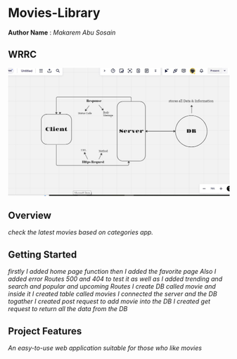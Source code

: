 # Movies-Library 

**Author Name** : *Makarem Abu Sosain*

## WRRC
![WRRC pic](wrrc.jpeg)

## Overview
*check the latest movies based on categories app.*

## Getting Started
*firstly I added home page function*
*then I added the favorite page*
*Also I added error Routes 500 and 404 to test it*
*as well as I added trending and search and popular and upcoming Routes*
*I create DB called movie and inside it I created table called movies*
*I connected the server and the DB togather*
*I created post request to add movie into the DB*
*I created get request to return all the data from the DB*

## Project Features
*An easy-to-use web application suitable for those who like movies*